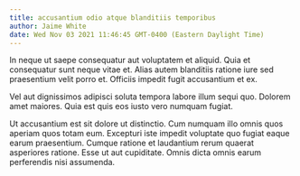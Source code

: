 ```yaml
---
title: accusantium odio atque blanditiis temporibus
author: Jaime White
date: Wed Nov 03 2021 11:46:45 GMT-0400 (Eastern Daylight Time)
---
```

In neque ut saepe consequatur aut voluptatem et aliquid. Quia et consequatur sunt neque vitae et. Alias autem blanditiis ratione iure sed praesentium velit porro et. Officiis impedit fugit accusantium et ex.

 Vel aut dignissimos adipisci soluta tempora labore illum sequi quo. Dolorem amet maiores. Quia est quis eos iusto vero numquam fugiat.

 Ut accusantium est sit dolore ut distinctio. Cum numquam illo omnis quos aperiam quos totam eum. Excepturi iste impedit voluptate quo fugiat eaque earum praesentium. Cumque ratione et laudantium rerum quaerat asperiores ratione. Esse ut aut cupiditate. Omnis dicta omnis earum perferendis nisi assumenda.